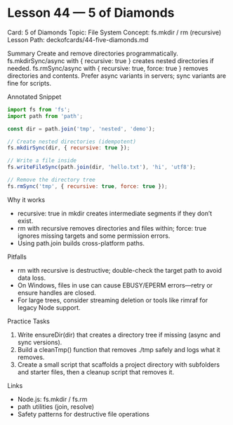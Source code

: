# Lesson 44 — 5 of Diamonds
Card: 5 of Diamonds
Topic: File System
Concept: fs.mkdir / rm (recursive)
Lesson Path: deckofcards/44-five-diamonds.md

Summary
Create and remove directories programmatically. fs.mkdirSync/async with { recursive: true } creates nested directories if needed. fs.rmSync/async with { recursive: true, force: true } removes directories and contents. Prefer async variants in servers; sync variants are fine for scripts.

Annotated Snippet
```js
import fs from 'fs';
import path from 'path';

const dir = path.join('tmp', 'nested', 'demo');

// Create nested directories (idempotent)
fs.mkdirSync(dir, { recursive: true });

// Write a file inside
fs.writeFileSync(path.join(dir, 'hello.txt'), 'hi', 'utf8');

// Remove the directory tree
fs.rmSync('tmp', { recursive: true, force: true });
```

Why it works
- recursive: true in mkdir creates intermediate segments if they don’t exist.
- rm with recursive removes directories and files within; force: true ignores missing targets and some permission errors.
- Using path.join builds cross-platform paths.

Pitfalls
- rm with recursive is destructive; double-check the target path to avoid data loss.
- On Windows, files in use can cause EBUSY/EPERM errors—retry or ensure handles are closed.
- For large trees, consider streaming deletion or tools like rimraf for legacy Node support.

Practice Tasks
1) Write ensureDir(dir) that creates a directory tree if missing (async and sync versions).
2) Build a cleanTmp() function that removes ./tmp safely and logs what it removes.
3) Create a small script that scaffolds a project directory with subfolders and starter files, then a cleanup script that removes it.

Links
- Node.js: fs.mkdir / fs.rm
- path utilities (join, resolve)
- Safety patterns for destructive file operations